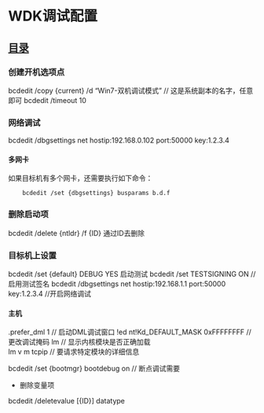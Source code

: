 # WDK调试配置 
## [目录](README.md)



### 创建开机选项点 

bcdedit /copy {current} /d “Win7-双机调试模式” // 这是系统副本的名字，任意即可 
bcdedit /timeout 10 


### 网络调试 

bcdedit /dbgsettings net hostip:192.168.0.102 port:50000 key:1.2.3.4 


#### 多网卡  

   如果目标机有多个网卡，还需要执行如下命令： 


	    bcdedit /set {dbgsettings} busparams b.d.f   

        
### 删除启动项  

bcdedit /delete {ntldr} /f 
{ID}  通过ID去删除  

### 目标机上设置 

bcdedit /set {default} DEBUG YES     启动测试 
bcdedit /set TESTSIGNING ON      // 启用测试签名 
bcdedit /dbgsettings net hostip:192.168.1.1 port:50000 key:1.2.3.4  //开启网络调试 


#### 主机 

.prefer_dml 1   // 启动DML调试窗口 
 !ed nt!Kd_DEFAULT_MASK  0xFFFFFFFF //更改调试掩码 
 lm   // 显示内核模块是否正确加载  
 lm v m tcpip  // 要请求特定模块的详细信息

 bcdedit /set {bootmgr} bootdebug on // 断点调试需要 

 - 删除变量项  
 
 bcdedit  /deletevalue [{ID}] datatype   



